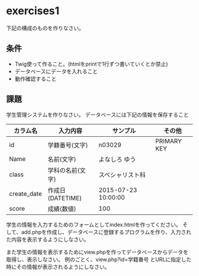 exercises1
=======================

下記の構成のものを作りなさい。

条件
-----------------------

* Twig使って作ること。(htmlをprintで1行ずつ書いていくとか禁止)
* データベースにデータを入れること
* 動作確認すること

課題
------------------------

学生管理システムを作りなさい。
データベースには下記の情報を保存すること

|カラム名|入力内容|サンプル|その他|
|------|--------|------|-----|
|id|学籍番号(文字)|n03029|PRIMARY KEY|
|Name|名前(文字)|よなしろ ゆう||
|class|学科の名前(文字)|スペシャリスト科||
|create_date|作成日(DATETIME)|2015-07-23 10:00:00||
|score|成績(数値)|100||


学生の情報を入力するためのフォームとしてindex.htmlを作ってください。
そして、add.phpを作成し、データベースに登録するプログラムを作り、入力された内容を表示するようにしなさい。

また学生の情報を表示するためにview.phpを作ってデータベースからデータを取得し、表示しなさい。
例のごとく、view.php?id=学籍番号 とURLに指定した時にその情報が表示されるようにしなさい。
